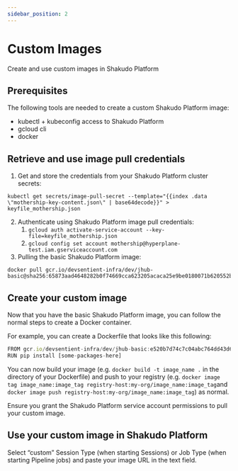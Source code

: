 ```yaml
---
sidebar_position: 2
---
```


# Custom Images
Create and use custom images in Shakudo Platform

## Prerequisites

The following tools are needed to create a custom Shakudo Platform image:

- kubectl + kubeconfig access to Shakudo Platform
- gcloud cli
- docker

## Retrieve and use image pull credentials

1. Get and store the credentials from your Shakudo Platform cluster secrets:
```
kubectl get secrets/image-pull-secret --template="{{index .data \"mothership-key-content.json\" | base64decode}}" > keyfile_mothership.json
```
2. Authenticate using Shakudo Platform image pull credentials: 
    1. `gcloud auth activate-service-account --key-file=keyfile_mothership.json`
    2. `gcloud config set account mothership@hyperplane-test.iam.gserviceaccount.com`
3. Pulling the basic Shakudo Platform image: 
```
docker pull gcr.io/devsentient-infra/dev/jhub-basic@sha256:65873aad4648282b0f74669cca623205acaca25e9be0180071b620552b77c42b
```

## Create your custom image

Now that you have the basic Shakudo Platform image, you can follow the normal steps to create a Docker container.

For example, you can create a Dockerfile that looks like this following:

```jsx
FROM gcr.io/devsentient-infra/dev/jhub-basic:e520b7d74c7c04abc764dd43d60229ffefefb362
RUN pip install [some-packages-here]
```

You can now build your image (e.g. `docker build -t image_name .` in the directory of your Dockerfile) and push to your registry (e.g. `docker image tag image_name:image_tag registry-host:my-org/image_name:image_tag`and `docker image push registry-host:my-org/image_name:image_tag`) as normal.

Ensure you grant the Shakudo Platform service account permissions to pull your custom image.

## Use your custom image in Shakudo Platform

Select “custom” Session Type (when starting Sessions) or Job Type (when starting Pipeline jobs) and paste your image URL in the text field.

<!-- ![Sessions custom url](images/session_custom_image.png "Sessions custom url")

![Jobs custom url](images/job_custom_image.png "Jobs custom url") -->